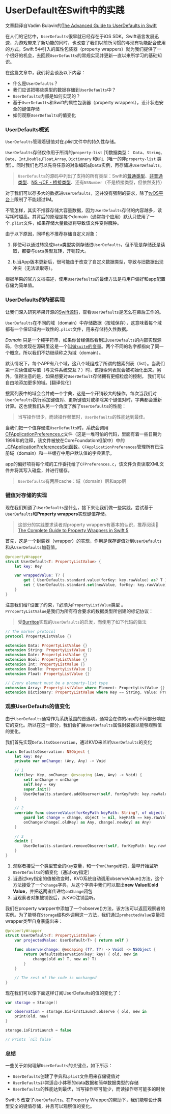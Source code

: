 # UserDefault在Swift中的实践

文章翻译自Vadim Bulavin的[The Advanced Guide to UserDefaults in Swift](https://www.vadimbulavin.com/advanced-guide-to-userdefaults-in-swift/)



在人们的记忆中，`UserDefaults`很早就已经存在于iOS SDK。Swift语言发展迅速，为游戏带来了新功能的同时，也改变了我们以前所习惯的与现有功能配合使用的方式。Swift 5中引入的属性包装器（property wrappers）就为我们提供了一个很好的机会，去回顾`UserDefaults`的常规实现并更新一直以来所学习的基础知识。

在这篇文章中，我们将会谈及以下内容：

* 什么是`UserDefaults`？
* 我们应该把哪些类型的数据存储到`UserDefaults`中？
* `UserDefaults`内部是如何实现的？
* 基于`UserDefaults`和Swift的属性包装器（property wrappers），设计状态安全的键值存储
* 如何观察`UserDefaults`的值变化
### UserDefaults概览

`UserDefaults`管理着键值对在.plist文件中的持久性存储。

`UserDefaults`存储仅作用于所谓的`property-list` [1]数据类型：` Data`、`String`、`Date`、`Int`,`Double`,`Float`,`Array`, `Dictionary` 和`URL`（唯一的非`property-list` 类型）。同时我们也可以先将任意的对象编码成`Data`实例，再存储进`UserDefaults`。

> `UserDefaults`的源码中列出了支持的所有类型：Swift的[普通类型](https://github.com/apple/swift-corelibs-foundation/blob/ef6f96ee82ea0f54252071c0ecadf5f01be9aecc/Foundation/UserDefaults.swift#L58)、[非普通类型](https://github.com/apple/swift-corelibs-foundation/blob/ef6f96ee82ea0f54252071c0ecadf5f01be9aecc/Foundation/UserDefaults.swift#L63)、[NS -/CF - 桥接类型](https://github.com/apple/swift-corelibs-foundation/blob/e49beda4e4bd49e8ab541015d78b82a0a1957bc5/Foundation/Bridging.swift)、还有`NSNumber`（不是桥接类型，但依然支持）

对于我们可以存多大的数据进`UserDefaults`，这并没有强制的要求，除了[tvOS平台](https://developer.apple.com/documentation/foundation/userdefaults/1617187-sizelimitexceedednotification)上限制了不能超过1M。

不管怎样，其实不推荐存储大容量数据，因为`UserDefaults`存储的内容越多，读写耗时越高。其背后的原理是每个domain（通常每个应用）默认只使用了一个`.plist`文件，如果存储大量数据将导致该文件变得臃肿。

由于以下原因，同样也不推荐存储自定义对象：

1. 即使可以通过转换成`Data`类型实例存储进`UserDefaults`，但不管是存储还是读取，都要与`Data`类型互转，开销较大。

2. b.当App版本更新后，很可能由于改变了自定义数据类型，导致与旧数据出现冲突（无法读取等）。

根据苹果的官方文档描述，使用`UserDefaults`的最佳方法是将用户偏好和app配置存储为简单值。
### UserDefaults的内部实现

让我们深入研究苹果开源的[Swift源码](https://github.com/apple/swift-corelibs-foundation)，查看`UserDefaults`是怎么在幕后工作的。

`UserDefaults`在不同的域（domain）中存储数据（按域保存），这意味着每个域都有一个保证域内一致性的`.plist`文件，用来存储持久性数据。

*Domain* 只是一个纯字符串，如果你曾经偶然看到过`UserDefaults`的内部实现源码，你会发现在源码里这是一个[叫做`suite`的变量](https://www.vadimbulavin.com/advanced-guide-to-userdefaults-in-swift/)。两个不同的名字都指向了同一个概念，所以我们不妨继续称之为域（domain）。

默认情况下，每个APP有八个域，这八个域组成了所谓的搜索列表（list）。当我们第一次读值或写值（与文件系统交互？）时，该搜索列表就会被初始化出来。另外，值得注意的是，如果想要对`UserDefault`存储拥有更细粒度的控制， 我们可以自由地添加更多的域。[翻译优化]

搜索列表中的域会合并成一个字典，这是一个开销较大的操作。每次当我们对`UserDefaults`执行添加键值对、更新键值对或移除某个键值对时，字典都会重新计算。这也使我们从另一个角度了解了`UserDefaults`的性能：

> 当写操作很少，而读操作频繁时，`UserDefaults`的性能达到最佳。

当我们把一个值存储进`UserDefaults`时，系统会调用[CFApplicationPreferences.c](https://github.com/apple/swift-corelibs-foundation/blob/155f1ce1965effe55289477507a6f9fbdc8fe333/CoreFoundation/Preferences.subproj/CFApplicationPreferences.c)文件（这是一堆可怕的代码，里面有着一些日期为1999年的注释，该文件被放在CoreFoundation框架中）中的[_CFApplicationPreferencesSet函数](https://github.com/apple/swift-corelibs-foundation/blob/155f1ce1965effe55289477507a6f9fbdc8fe333/CoreFoundation/Preferences.subproj/CFApplicationPreferences.c#L326)。`CFApplicationPreferences`管理所有已注册域（domain）和一些缓存中用户默认值的字典表示。

app的偏好项将每个域的工作委托给了`CFPreferences.c`，该文件负责读取XML文件并将其写入磁盘，并进行缓存。

> `UserDefaults`有两层cache：域（domain）层和app层

### 键值对存储的实现

现在我们知道了`UserDefaults`是什么，接下来让我们做一些实践，尝试基于`UserDefaults`和**Property wrappers**实现键值存储。

> 这部分的实践要求读者对property wrappers有基本的认识，推荐阅读🚧[The Complete Guide to Property Wrappers in Swift 5](https://www.vadimbulavin.com/swift-5-property-wrappers/)

首先，这是一个封装器（wrapper）的实现，作用是保存键值对到`UserDefaults`和从`UserDefaults`加载值。

```swift
@propertyWrapper
struct UserDefault<T: PropertyListValue> {
    let key: Key

    var wrappedValue: T? {
        get { UserDefaults.standard.value(forKey: key.rawValue) as? T }
        set { UserDefaults.standard.set(newValue, forKey: key.rawValue) }
    }
}
```

注意我们给`T`设置了约束，`T`必须为`PropertyListValue`类型 。`PrropertyListValue`是我们为所有符合要求的数据类型所创建的标记协议：

> 受[Burritos](https://github.com/guillermomuntaner/Burritos/tree/master/Sources/UserDefault)实现的`UserDefaults`的启发，而使用了如下代码的做法

```swift
// The marker protocol
protocol PropertyListValue {}

extension Data: PropertyListValue {}
extension String: PropertyListValue {}
extension Date: PropertyListValue {}
extension Bool: PropertyListValue {}
extension Int: PropertyListValue {}
extension Double: PropertyListValue {}
extension Float: PropertyListValue {}

// Every element must be a property-list type
extension Array: PropertyListValue where Element: PropertyListValue {}
extension Dictionary: PropertyListValue where Key == String, Value: PropertyListValue {}
```



### 观察UserDefaults的值变化

由于`UserDefaults`通常作为系统范围的首选项，通常会在你的app的不同部分响应它的变化。所以在这一部分，我们会扩展`UserDefaults`属性封装器以能够观察值的变化。

我们首先实现`DefaultsObservation`，通过KVO来监听`UserDefaults`的变化

```swift
class DefaultsObservation: NSObject {
    let key: Key
    private var onChange: (Any, Any) -> Void

    // 1
    init(key: Key, onChange: @escaping (Any, Any) -> Void) {
        self.onChange = onChange
        self.key = key
        super.init()
        UserDefaults.standard.addObserver(self, forKeyPath: key.rawValue, options: [.old, .new], context: nil)
    }
    
    // 2
    override func observeValue(forKeyPath keyPath: String?, of object: Any?, change: [NSKeyValueChangeKey: Any]?, context: UnsafeMutableRawPointer?) {
        guard let change = change, object != nil, keyPath == key.rawValue else { return }
        onChange(change[.oldKey] as Any, change[.newKey] as Any)
    }
    
    // 3
    deinit {
        UserDefaults.standard.removeObserver(self, forKeyPath: key.rawValue, context: nil)
    }
}
```

1. 观察者接受一个类型安全的`Key`变量，和一个`onChange`闭包，最早开始监听`USerDefaults`的值变化（通过key指定）
2. 当通过key指定的值被改变时，KVO系统自动调用observeValue()方法，这个方法接受了一个`change`字典，从这个字典中我们可以取出**new Value**和**old Value**，并把这两者传递给`onChange`闭包
3. 当观察者对象被销毁后，从KVO注销监听。

我们在property warpper中添加了一个observe()方法，该方法可以返回观察者的实例。为了能够在`Storage`结构外调用这一方法，我们通过`prohectedValue`变量把wrapper类型自身暴露出来：

```swift
@propertyWrapper
struct UserDefault<T: PropertyListValue> {
    var projectedValue: UserDefault<T> { return self }
    
    func observe(change: @escaping (T?, T?) -> Void) -> NSObject {
        return DefaultsObservation(key: key) { old, new in
            change(old as? T, new as? T)
        }
    }

    // The rest of the code is unchanged
}
```

现在我们可以像下面这样订阅UserDefaults的值的变化了：

```swift
var storage = Storage()

var observation = storage.$isFirstLaunch.observe { old, new in
    print(old, new)
}

storage.isFirstLaunch = false

// Prints `nil false`
```



### 总结

一些关于如何理解`UserDefaults`的关键点，如下所示：

* `UserDefaults`创建了字典和.`plist`文件用来存储键值对
* `UserDefaults`非常适合小体积的data数据和简单数据类型的存储
* `UserDefaults`的性能达到最优，当写操作尽可能少，而读操作尽可能多的时候

Swift 5 改变了`UserDefaults`。在Property Wrapper的帮助下，我们能够设计类型安全的键值存储，并且可以观察值的变化。

